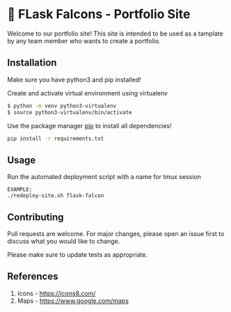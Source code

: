 # 🦅 FLask Falcons - Portfolio Site

Welcome to our portfolio site! This site is intended to be used as a tamplate by any team member who wants to create a portfolio. 

## Installation

Make sure you have python3 and pip installed!

Create and activate virtual environment using virtualenv
```bash
$ python -m venv python3-virtualenv
$ source python3-virtualenv/bin/activate
```

Use the package manager [pip](https://pip.pypa.io/en/stable/) to install all dependencies!

```bash
pip install -r requirements.txt
```

## Usage

Run the automated deployment script with a name for tmux session
```
EXAMPLE:
./redeploy-site.sh flask-falcon
```

## Contributing

Pull requests are welcome. For major changes, please open an issue first to discuss what you would like to change.

Please make sure to update tests as appropriate.

## References

1. Icons - https://icons8.com/
2. Maps - https://www.google.com/maps
